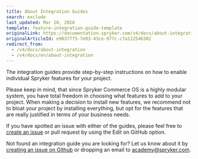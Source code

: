 ```yaml
---
title: About Integration Guides
search: exclude
last_updated: Mar 20, 2020
template: feature-integration-guide-template
originalLink: https://documentation.spryker.com/v4/docs/about-integration
originalArticleId: e9037775-7e03-43ce-977c-c7a112546302
redirect_from:
  - /v4/docs/about-integration
  - /v4/docs/en/about-integration
---
```


The integration guides provide step-by-step instructions on how to enable individual Spryker features for your project.

Please keep in mind, that since Spryker Commerce OS is a highly modular system, you have total freedom in choosing what features to add to your project. When making a decision to install new features, we recommend not to bloat your project by installing everything, but opt for the features that are really justified in terms of your business needs.

If you have spotted an issue with either of the guides, please feel free to [create an issue](https://github.com/spryker/spryker-docs/issues) or pull request by using the Edit on GitHub option.

Not found an integration guide you are looking for? Let us know about it by [creating an issue on Github](https://github.com/spryker/spryker-docs/issues) or dropping an email to [academy@spryker.com](mailto:academy@spryker.com).
